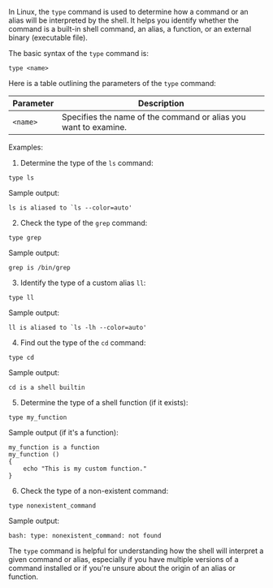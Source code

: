 In Linux, the `type` command is used to determine how a command or an alias will be interpreted by the shell. It helps you identify whether the command is a built-in shell command, an alias, a function, or an external binary (executable file).

The basic syntax of the `type` command is:

```
type <name>
```

Here is a table outlining the parameters of the `type` command:

| Parameter       | Description                                        |
|-----------------|----------------------------------------------------|
| `<name>`        | Specifies the name of the command or alias you want to examine.|

Examples:

1. Determine the type of the `ls` command:
```
type ls
```

Sample output:
```
ls is aliased to `ls --color=auto'
```

2. Check the type of the `grep` command:
```
type grep
```

Sample output:
```
grep is /bin/grep
```

3. Identify the type of a custom alias `ll`:
```
type ll
```

Sample output:
```
ll is aliased to `ls -lh --color=auto'
```

4. Find out the type of the `cd` command:
```
type cd
```

Sample output:
```
cd is a shell builtin
```

5. Determine the type of a shell function (if it exists):
```
type my_function
```

Sample output (if it's a function):
```
my_function is a function
my_function ()
{
    echo "This is my custom function."
}
```

6. Check the type of a non-existent command:
```
type nonexistent_command
```

Sample output:
```
bash: type: nonexistent_command: not found
```

The `type` command is helpful for understanding how the shell will interpret a given command or alias, especially if you have multiple versions of a command installed or if you're unsure about the origin of an alias or function.
